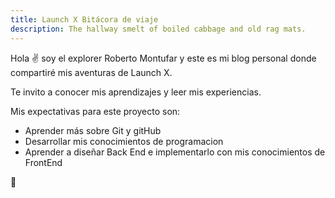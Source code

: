 ```yaml
---
title: Launch X Bitácora de viaje
description: The hallway smelt of boiled cabbage and old rag mats.
---
```


Hola ✌️  soy el explorer Roberto Montufar y este es mi blog personal donde compartiré mis aventuras de Launch X.

Te invito a conocer mis aprendizajes y leer mis experiencias.

Mis expectativas para este proyecto son:

- Aprender más sobre Git y gitHub
- Desarrollar mis conocimientos de programacion 
- Aprender a diseñar Back End e implementarlo con mis conocimientos de FrontEnd

🚀

